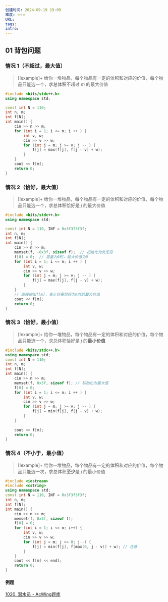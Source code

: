 ```yaml
---
创建时间: 2024-09-19 19:09
难度: ⭐️⭐️⭐️
URL: 
tags: 
intro:
---
```

## 01 背包问题

### 情况 1（不超过，最大值）

>[!example]+
> 给你一堆物品，每个物品有一定的体积和对应的价值，每个物品只能选一个，求总体积不超过 $m$ 的最大价值


```cpp showLineNumbers
#include <bits/stdc++.h>
using namespace std;

const int N = 110;
int n, m;
int f[N];
int main() {
    cin >> n >> m;
    for (int i = 1; i <= n; i ++ ) {
        int v, w;
        cin >> v >> w;
        for (int j = m; j >= v; j -- ) {
            f[j] = max(f[j], f[j - v] + w);
        }
    }
    cout << f[m];
    return 0;
}
```


### 情况 2（恰好，最大值）

>[!example]+
>给你一堆物品，每个物品有一定的体积和对应的价值，每个物品只能选一个，求总体积恰好是 $j$ 的最大价值


```cpp
#include <bits/stdc++.h>
using namespace std;

const int N = 110, INF = 0x3f3f3f3f;
int n, m;
int f[N];
int main() {
    cin >> n >> m;
    memset(f, -0x3f, sizeof f);  // 初始化为负无穷
    f[0] = 0;  // 容量为0时，最大价值为0
    for (int i = 1; i <= n; i ++ ) {
        int v, w;
        cin >> v >> w;
        for (int j = m; j >= v; j -- ) {
            f[j] = max(f[j], f[j - v] + w);
        }
    }
    // 直接输出f[m]，表示容量恰好为m时的最大价值
    cout << f[m];   
    return 0;
}
```

### 情况 3（恰好，最小值）

>[!example]+
>给你一堆物品，每个物品有一定的体积和对应的价值，每个物品只能选一个，求总体积恰好是 $j$ 的**最小价值**

```cpp
#include <bits/stdc++.h>
using namespace std;
const int N = 110;
int n, m;
int f[N];
int main() {
    cin >> n >> m;
    memset(f, 0x3f, sizeof f); // 初始化为最大值
    f[0] = 0;
    for (int i = 1; i <= n; i ++ ) {
        int v, w;
        cin >> v >> w;
        for (int j = m; j >= v; j -- ) {
            f[j] = min(f[j], f[j - v] + w);
        }
    }
    
    cout << f[m];
    return 0;
}
```

### 情况 4（不小于，最小值）

>[!example]+
>给你一堆物品，每个物品有一定的体积和对应的价值，每个物品只能选一次，求总体积**至少**是 $j$ 的最小价值

```cpp
#include <iostream>
#include <cstring>
using namespace std;
const int N = 110, INF = 0x3f3f3f3f;
int n, m;
int f[N];
int main() {
    cin >> n >> m;
    memset(f, 0x3f, sizeof f);
    f[0] = 0;
    for (int i = 1; i <= n; i++) {
        int v, w;
        cin >> v >> w;
        for (int j = m; j >= 0; j--) {
            f[j] = min(f[j], f[max(0, j - v)] + w); // 注意
        }
    }
    cout << f[m] << endl;
    return 0;
}
```

#### 例题
[1020. 潜水员 - AcWing题库](https://www.acwing.com/problem/content/description/1022/)
